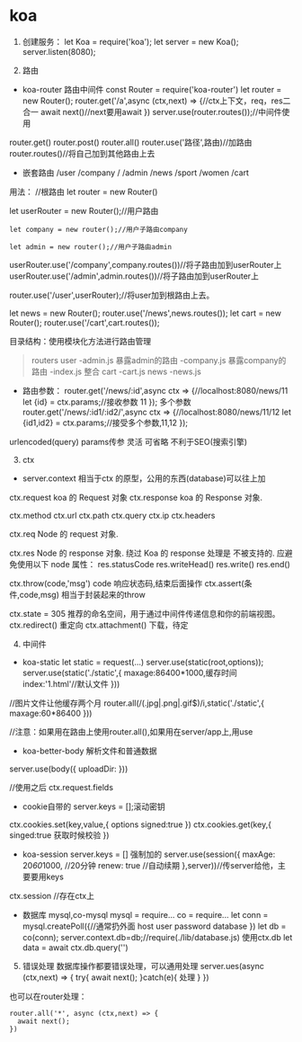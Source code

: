 # koa
1. 创建服务：
let Koa = require('koa');
let server = new Koa();
server.listen(8080);

2. 路由
 - koa-router 路由中间件
 const Router = require('koa-router')
 let router = new Router();
 router.get('/a',async (ctx,next) => {//ctx上下文，req，res二合一
  await next()//next要用await
 })
 server.use(router.routes());//中间件使用

 router.get()
 router.post()
 router.all()
 router.use('路径',路由)//加路由
  router.routes()//将自己加到其他路由上去

  - 嵌套路由
  /user
    /company
    /
    /admin
  /news
    /sport
    /women
  /cart

  用法：
  //根路由
  let router = new Router()

  let userRouter = new Router();//用户路由

    let company = new router();//用户子路由company

    let admin = new router();//用户子路由admin

  userRouter.use('/company',company.routes())//将子路由加到userRouter上
  userRouter.use('/admin',admin.routes())//将子路由加到userRouter上

  router.use('/user',userRouter);//将user加到根路由上去。

  let news = new Router();
  router.use('/news',news.routes());
  let cart = new Router();
  router.use('/cart',cart.routes());

  目录结构：使用模块化方法进行路由管理
  >routers
   >user
    -admin.js     暴露admin的路由
    -company.js   暴露company的路由
    -index.js     整合
   >cart
    -cart.js
   >news
    -news.js

   - 路由参数：
   router.get('/news/:id',async ctx => {//localhost:8080/news/11
     let {id} = ctx.params;//接收参数 11
   });
   多个参数
   router.get('/news/:id1/:id2/',async ctx => {//localhost:8080/news/11/12
     let {id1,id2} = ctx.params;//接受多个参数,11,12
   });

   urlencoded(query)               params传参
   灵活
   可省略
   不利于SEO(搜索引擎)


  3. ctx
   - server.context
   相当于ctx 的原型，公用的东西(database)可以往上加

   ctx.request     koa 的 Request 对象
   ctx.response    koa 的 Response 对象.

   ctx.method
   ctx.url
   ctx.path
   ctx.query
   ctx.ip
   ctx.headers  

   ctx.req Node 的 request 对象.

   ctx.res Node 的 response 对象.
      绕过 Koa 的 response 处理是 不被支持的. 应避免使用以下 node 属性：
      res.statusCode
      res.writeHead()
      res.write()
      res.end()


   ctx.throw(code,'msg') code 响应状态码,结束后面操作
   ctx.assert(条件,code,msg) 相当于封装起来的throw

   ctx.state = 305 推荐的命名空间，用于通过中间件传递信息和你的前端视图。
   ctx.redirect() 重定向
   ctx.attachment() 下载，待定

  4. 中间件
  - koa-static
  let static = request(...)
  server.use(static(root,options));
  server.use(static('./static',{
    maxage:86400*1000,缓存时间
    index:'1.html'//默认文件
  }))

  //图片文件让他缓存两个月
  router.all(/(\.jpg|\.png|\.gif$)/i,static('./static',{
    maxage:60*86400
  }))

  //注意：如果用在路由上使用router.all(),如果用在server/app上,用use

  - koa-better-body 解析文件和普通数据

  server.use(body({
    uploadDir:
  }))

  //使用之后
  ctx.request.fields

  - cookie自带的
  server.keys = [];滚动密钥

  ctx.cookies.set(key,value,{
    options
    signed:true
  })
  ctx.cookies.get(key,{
    singed:true 获取时候校验
  })


  - koa-session
  server.keys = [] 强制加的
  server.use(session({
    maxAge: 20*60*1000,   //20分钟
    renew: true          //自动续期
  },server))//传server给他，主要要用keys

  ctx.session   //存在ctx上

  - 数据库 mysql,co-mysql
  mysql = require...
  co = require...
  let conn = mysql.createPoll({//通常扔外面
    host
    user
    password
    database
  })
  let db = co(conn);
  server.context.db=db;//require(./lib/database.js)
  使用ctx.db
  let data = await ctx.db.query('')

5. 错误处理
  数据库操作都要错误处理，可以通用处理
  server.ues(async (ctx,next) => {
    try{
      await next();
    }catch(e){
      处理
    }
  })

  也可以在router处理：
  ```
  router.all('*', async (ctx,next) => {
    await next();
  })

  ```
